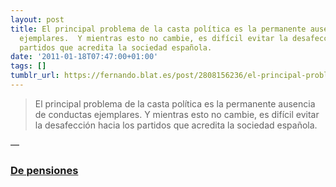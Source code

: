 ```yaml
---
layout: post
title: El principal problema de la casta política es la permanente ausencia de conductas
  ejemplares.  Y mientras esto no cambie, es difícil evitar la desafección hacia los
  partidos que acredita la sociedad española.
date: '2011-01-18T07:47:00+01:00'
tags: []
tumblr_url: https://fernando.blat.es/post/2808156236/el-principal-problema-de-la-casta-pol%C3%ADtica-es-la
---
```

> El principal problema de la casta política es la permanente ausencia de conductas ejemplares. Y mientras esto no cambie, es difícil evitar la desafección hacia los partidos que acredita la sociedad española.

—
### [De pensiones](http://www.sesiondecontrol.com/2011/01/17/de-pensiones/)
